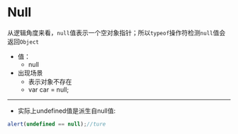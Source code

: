 # Null

从逻辑角度来看，```null```值表示一个空对象指针；所以```typeof```操作符检测```null```值会返回```Object```
- 值：
  - null
- 出现场景
	- 表示对象不存在
	- var car = null;

---

- 实际上undefined值是派生自null值:

```javascript
alert(undefined == null);//ture
```
